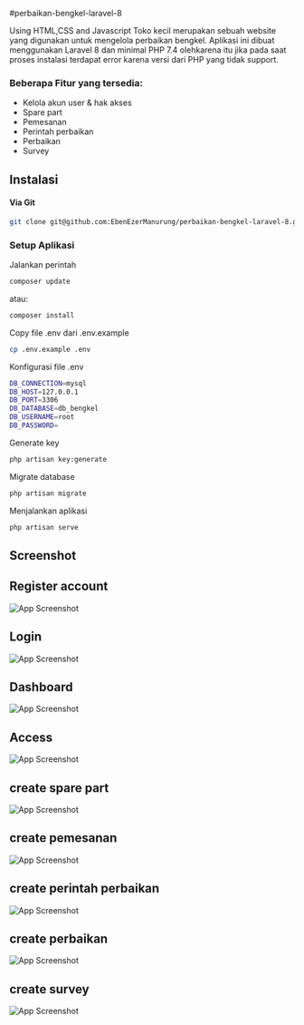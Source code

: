 
#perbaikan-bengkel-laravel-8




Using HTML,CSS and Javascript
Toko kecil merupakan sebuah website yang digunakan untuk mengelola perbaikan bengkel. Aplikasi ini dibuat menggunakan Laravel 8 dan minimal PHP 7.4 olehkarena itu jika pada saat proses instalasi terdapat error karena versi dari PHP yang tidak support.

### Beberapa Fitur yang tersedia:
- Kelola akun user & hak akses
- Spare part
- Pemesanan
- Perintah perbaikan
- Perbaikan
- Survey

## Instalasi
#### Via Git
```bash
git clone git@github.com:EbenEzerManurung/perbaikan-bengkel-laravel-8.git
```

### Setup Aplikasi
Jalankan perintah 
```bash
composer update
```
atau:
```bash
composer install
```
Copy file .env dari .env.example
```bash
cp .env.example .env
```
Konfigurasi file .env
```bash
DB_CONNECTION=mysql
DB_HOST=127.0.0.1
DB_PORT=3306
DB_DATABASE=db_bengkel
DB_USERNAME=root
DB_PASSWORD=
```
Generate key
```bash
php artisan key:generate
```
Migrate database
```bash
php artisan migrate
```
Menjalankan aplikasi
```bash
php artisan serve
```

## Screenshot 
## Register account

![App Screenshot](https://github.com/EbenEzerManurung/perbaikan-bengkel-laravel-8/blob/main/screenshot/register_account.PNG?raw=true)

## Login

![App Screenshot](https://github.com/EbenEzerManurung/perbaikan-bengkel-laravel-8/blob/main/screenshot/login.PNG?raw=true)

## Dashboard

![App Screenshot](https://github.com/EbenEzerManurung/perbaikan-bengkel-laravel-8/blob/main/screenshot/dashboard.PNG?raw=true)

## Access

![App Screenshot](https://github.com/EbenEzerManurung/perbaikan-bengkel-laravel-8/blob/main/screenshot/access.PNG?raw=true)

## create spare part

![App Screenshot](https://github.com/EbenEzerManurung/perbaikan-bengkel-laravel-8/blob/main/screenshot/create_sparepart.PNG?raw=true)

## create pemesanan

![App Screenshot](https://github.com/EbenEzerManurung/perbaikan-bengkel-laravel-8/blob/main/screenshot/pemesan.PNG?raw=true)

## create perintah perbaikan

![App Screenshot](https://github.com/EbenEzerManurung/perbaikan-bengkel-laravel-8/blob/main/screenshot/perintah_perbaikan.PNG?raw=true)

## create perbaikan

![App Screenshot](https://github.com/EbenEzerManurung/perbaikan-bengkel-laravel-8/blob/main/screenshot/perbaikan.PNG?raw=true)

## create survey

![App Screenshot](https://github.com/EbenEzerManurung/perbaikan-bengkel-laravel-8/blob/main/screenshot/survey.PNG?raw=true)
















